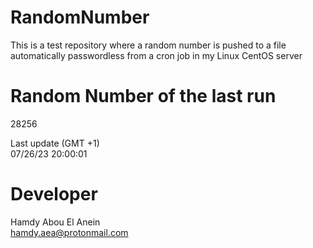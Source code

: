 # RandomNumber    
This is a test repository where a random number is pushed to a file automatically passwordless from a cron job in my Linux CentOS server    
# Random Number of the last run   
28256
      
Last update (GMT +1)    
07/26/23 20:00:01
# Developer    
Hamdy Abou El Anein   
hamdy.aea@protonmail.com
